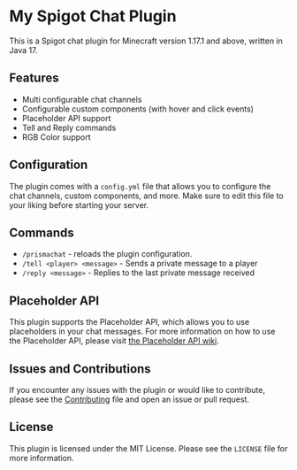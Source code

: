# My Spigot Chat Plugin

This is a Spigot chat plugin for Minecraft version 1.17.1 and above, written in Java 17.

## Features

- Multi configurable chat channels
- Configurable custom components (with hover and click events)
- Placeholder API support
- Tell and Reply commands
- RGB Color support

## Configuration

The plugin comes with a `config.yml` file that allows you to configure the chat channels, custom components, and more. Make sure to edit this file to your liking before starting your server.

## Commands
- `/prismachat` - reloads the plugin configuration.
- `/tell <player> <message>` - Sends a private message to a player
- `/reply <message>` - Replies to the last private message received

## Placeholder API

This plugin supports the Placeholder API, which allows you to use placeholders in your chat messages. For more information on how to use the Placeholder API, please visit [the Placeholder API wiki](https://github.com/PlaceholderAPI/PlaceholderAPI/wiki).

## Issues and Contributions
If you encounter any issues with the plugin or would like to contribute, please see the [Contributing](https://github.com/sasuked/prisma-chat/blob/master/CONTRIBUTING.md) file and open an issue or pull request. 

## License
This plugin is licensed under the MIT License. Please see the `LICENSE` file for more information.
